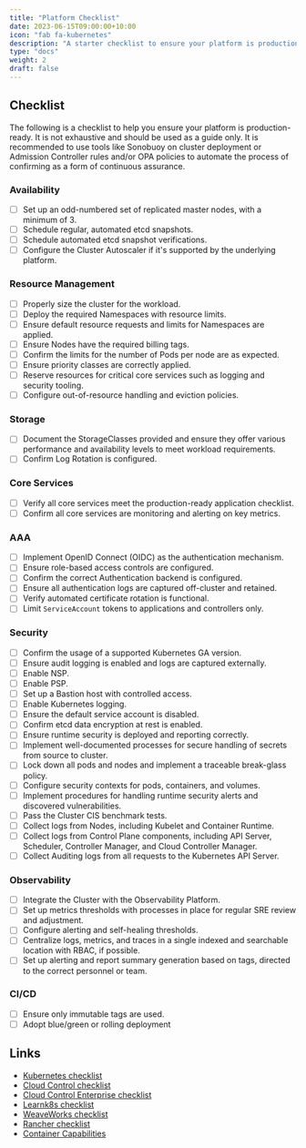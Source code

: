 ```yaml
---
title: "Platform Checklist"
date: 2023-06-15T09:00:00+10:00
icon: "fab fa-kubernetes"
description: "A starter checklist to ensure your platform is production-ready."
type: "docs"
weight: 2
draft: false
---
```


## Checklist

The following is a checklist to help you ensure your platform is production-ready. It is not exhaustive and should be used as a guide only. It is recommended to use tools like Sonobuoy on cluster deployment or Admission Controller rules and/or OPA policies to automate the process of confirming as a form of continuous assurance.

### Availability

- [ ] Set up an odd-numbered set of replicated master nodes, with a minimum of 3.
- [ ] Schedule regular, automated etcd snapshots.
- [ ] Schedule automated etcd snapshot verifications.
- [ ] Configure the Cluster Autoscaler if it's supported by the underlying platform.

### Resource Management

- [ ] Properly size the cluster for the workload.
- [ ] Deploy the required Namespaces with resource limits.
- [ ] Ensure default resource requests and limits for Namespaces are applied.
- [ ] Ensure Nodes have the required billing tags.
- [ ] Confirm the limits for the number of Pods per node are as expected.
- [ ] Ensure priority classes are correctly applied.
- [ ] Reserve resources for critical core services such as logging and security tooling.
- [ ] Configure out-of-resource handling and eviction policies.

### Storage

- [ ] Document the StorageClasses provided and ensure they offer various performance and availability levels to meet workload requirements.
- [ ] Confirm Log Rotation is configured.

### Core Services

- [ ] Verify all core services meet the production-ready application checklist.
- [ ] Confirm all core services are monitoring and alerting on key metrics.

### AAA

- [ ] Implement OpenID Connect (OIDC) as the authentication mechanism.
- [ ] Ensure role-based access controls are configured.
- [ ] Confirm the correct Authentication backend is configured.
- [ ] Ensure all authentication logs are captured off-cluster and retained.
- [ ] Verify automated certificate rotation is functional.
- [ ] Limit `ServiceAccount` tokens to applications and controllers only.

### Security

- [ ] Confirm the usage of a supported Kubernetes GA version.
- [ ] Ensure audit logging is enabled and logs are captured externally.
- [ ] Enable NSP.
- [ ] Enable PSP.
- [ ] Set up a Bastion host with controlled access.
- [ ] Enable Kubernetes logging.
- [ ] Ensure the default service account is disabled.
- [ ] Confirm etcd data encryption at rest is enabled.
- [ ] Ensure runtime security is deployed and reporting correctly.
- [ ] Implement well-documented processes for secure handling of secrets from source to cluster.
- [ ] Lock down all pods and nodes and implement a traceable break-glass policy.
- [ ] Configure security contexts for pods, containers, and volumes.
- [ ] Implement procedures for handling runtime security alerts and discovered vulnerabilities.
- [ ] Pass the Cluster CIS benchmark tests.
- [ ] Collect logs from Nodes, including Kubelet and Container Runtime.
- [ ] Collect logs from Control Plane components, including API Server, Scheduler, Controller Manager, and Cloud Controller Manager.
- [ ] Collect Auditing logs from all requests to the Kubernetes API Server.

### Observability

- [ ] Integrate the Cluster with the Observability Platform.
- [ ] Set up metrics thresholds with processes in place for regular SRE review and adjustment.
- [ ] Configure alerting and self-healing thresholds.
- [ ] Centralize logs, metrics, and traces in a single indexed and searchable location with RBAC, if possible.
- [ ] Set up alerting and report summary generation based on tags, directed to the correct personnel or team.

### CI/CD

- [ ] Ensure only immutable tags are used.
- [ ] Adopt blue/green or rolling deployment

## Links

- [Kubernetes checklist](https://kubernetes.io/docs/setup/production-environment/)
- [Cloud Control checklist](https://www.ecloudcontrol.com/kubernetes-production-readiness-checklist/)
- [Cloud Control Enterprise checklist](https://www.ecloudcontrol.com/kubernetes-production-readiness-checklist-for-enterprise/)
- [Learnk8s checklist](https://learnk8s.io/production-best-practices)
- [WeaveWorks checklist](https://www.weave.works/blog/kubernetes-best-practices)
- [Rancher checklist](https://ranchermanager.docs.rancher.com/v2.5/pages-for-subheaders/checklist-for-production-ready-clusters)
- [Container Capabilities](https://blog.container-solutions.com/linux-capabilities-why-they-exist-and-how-they-work)
